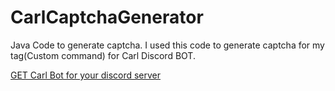 # CarlCaptchaGenerator
Java Code to generate captcha. I used this code to generate captcha for my tag(Custom command) for Carl Discord BOT.

[GET Carl Bot for your discord server](https://discordapp.com/oauth2/authorize?client_id=235148962103951360&scope=bot&permissions=66321471)
